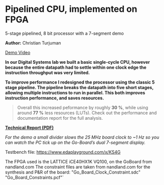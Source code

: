# Pipelined CPU, implemented on FPGA
 5-stage pipelined, 8 bit processor with a 7-segment demo  

**Author:** Christian Turjuman  

[Demo&nbsp;Video](https://youtu.be/xghnF1um8oY?si=XUX2Hru_jjpQjxhC)
 

**In our Digital Systems lab we built a basic single-cycle CPU, however because the entire datapath had to settle within one clock edge the instruction throughput was very limited.**

**To improve performance I redesigned the processor using the classic 5 stage pipeline. The pipeline breaks the datapath into five short stages, allowing multiple instructions to run in parallel. This both improves instruction performance, and saves resources.**

> Overall this increased peformance by roughly **30 %**, while using around **77 %** less resources (LUTs). Check out the performance and documentation report for the full analysis.


[**Technical Report (PDF)**](PipeLined.pdf)



*For the demo a small divider slows the 25 MHz board clock to ~1 Hz so you can watch the PC tick up on the Go-Board’s dual 7-segment display.*

Testbench file: https://www.edaplayground.com/x/KS4G

The FPGA used is the LATTICE iCE40HX1K VQ100, on the GoBoard from nandland.com 
The constraint files are taken from nandland.com for the synthesis and P&R of the board:
"Go_Board_Clock_Constraint.sdc" 
"Go_Board_Constraints.pcf"`
